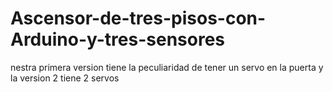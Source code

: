 # Ascensor-de-tres-pisos-con-Arduino-y-tres-sensores
nestra primera version tiene la peculiaridad de tener un servo en la puerta y la version 2 tiene 2 servos
